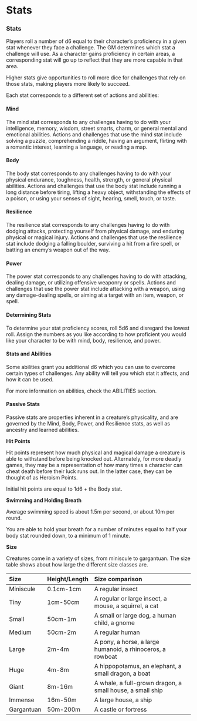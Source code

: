 # Stats

### Stats

Players roll a number of d6 equal to their character’s proficiency in a given stat whenever they face a challenge. The GM determines which stat a challenge will use. As a character gains proficiency in certain areas, a corresponding stat will go up to reflect that they are more capable in that area.

Higher stats give opportunities to roll more dice for challenges that rely on those stats, making players more likely to succeed.

Each stat corresponds to a different set of actions and abilities:

#### Mind

The mind stat corresponds to any challenges having to do with your intelligence, memory, wisdom, street smarts, charm, or general mental and emotional abilities. Actions and challenges that use the mind stat include solving a puzzle, comprehending a riddle, having an argument, flirting with a romantic interest, learning a language, or reading a map.

#### Body

The body stat corresponds to any challenges having to do with your physical endurance, toughness, health, strength, or general physical abilities. Actions and challenges that use the body stat include running a long distance before tiring, lifting a heavy object, withstanding the effects of a poison, or using your senses of sight, hearing, smell, touch, or taste.

#### Resilience

The resilience stat corresponds to any challenges having to do with dodging attacks, protecting yourself from physical damage, and enduring physical or magical injury. Actions and challenges that use the resilience stat include dodging a falling boulder, surviving a hit from a fire spell, or batting an enemy’s weapon out of the way.

#### Power

The power stat corresponds to any challenges having to do with attacking, dealing damage, or utilizing offensive weaponry or spells. Actions and challenges that use the power stat include attacking with a weapon, using any damage-dealing spells, or aiming at a target with an item, weapon, or spell.

#### Determining Stats

To determine your stat proficiency scores, roll 5d6 and disregard the lowest roll. Assign the numbers as you like according to how proficient you would like your character to be with mind, body, resilience, and power.

#### Stats and Abilities

Some abilities grant you additional d6 which you can use to overcome certain types of challenges. Any ability will tell you which stat it affects, and how it can be used.

For more information on abilities, check the ABILITIES section.

#### Passive Stats

Passive stats are properties inherent in a creature’s physicality, and are governed by the Mind, Body, Power, and Resilience stats, as well as ancestry and learned abilities.

**Hit Points**

Hit points represent how much physical and magical damage a creature is able to withstand before being knocked out. Alternately, for more deadly games, they may be a representation of how many times a character can cheat death before their luck runs out. In the latter case, they can be thought of as Heroism Points.

Initial hit points are equal to 1d6 + the Body stat.

**Swimming and Holding Breath**

Average swimming speed is about 1.5m per second, or about 10m per round.

You are able to hold your breath for a number of minutes equal to half your body stat rounded down, to a minimum of 1 minute.

**Size**

Creatures come in a variety of sizes, from miniscule to gargantuan. The size table shows about how large the different size classes are.

| Size | Height/Length | Size comparison |
| :--- | :--- | :--- |
| Miniscule | 0.1cm-1cm | A regular insect |
| Tiny | 1cm-50cm | A regular or large insect, a mouse, a squirrel, a cat |
| Small | 50cm-1m | A small or large dog, a human child, a gnome |
| Medium | 50cm-2m | A regular human |
| Large | 2m-4m | A pony, a horse, a large humanoid, a rhinoceros, a rowboat |
| Huge | 4m-8m | A hippopotamus, an elephant, a small dragon, a boat |
| Giant | 8m-16m | A whale, a full-grown dragon, a small house, a small ship |
| Immense | 16m-50m | A large house, a ship |
| Gargantuan | 50m-200m | A castle or fortress |

